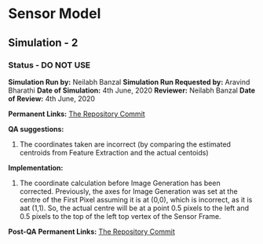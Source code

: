 # Sensor Model
##  Simulation - 2
### Status - DO NOT USE

**Simulation Run by:** Neilabh Banzal
**Simulation Run  Requested by:** Aravind Bharathi
**Date of Simulation:** 4th June, 2020
**Reviewer:** Neilabh Banzal
**Date of Review:**	4th June, 2020

**Permanent Links:** [The Repository Commit]()

**QA suggestions:**
1. The coordinates taken are incorrect (by comparing the estimated centroids from Feature Extraction and the actual centoids)

**Implementation:**
1.  The coordinate calculation before Image Generation has been corrected. Previously, the axes for Image Generation was set at the centre of the First Pixel assuming it is at (0,0), which is incorrect, as it is aat (1,1). So, the actual centre will be at a point 0.5 pixels to the left and 0.5 pixels to the top of the left top vertex of the Sensor Frame. 

**Post-QA Permanent Links:** [The Repository Commit]()
